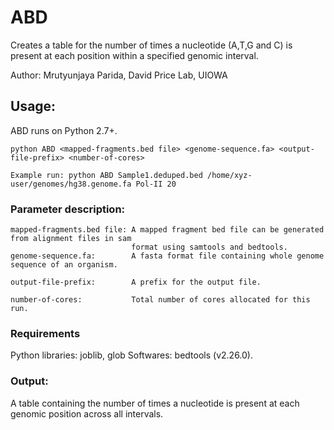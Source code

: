 # ABD
Creates a table for the number of times a nucleotide (A,T,G and C) is present at each position within a specified genomic interval.

Author: Mrutyunjaya Parida, David Price Lab, UIOWA

## Usage:
ABD runs on Python 2.7+.

```
python ABD <mapped-fragments.bed file> <genome-sequence.fa> <output-file-prefix> <number-of-cores>

Example run: python ABD Sample1.deduped.bed /home/xyz-user/genomes/hg38.genome.fa Pol-II 20

```
### Parameter description:
```
mapped-fragments.bed file: A mapped fragment bed file can be generated from alignment files in sam
                           format using samtools and bedtools.
genome-sequence.fa:        A fasta format file containing whole genome sequence of an organism.

output-file-prefix:        A prefix for the output file.

number-of-cores:           Total number of cores allocated for this run.

```
### Requirements
Python libraries: joblib, glob
Softwares: bedtools (v2.26.0).

### Output:
A table containing the number of times a nucleotide is present at each genomic position across all intervals.
